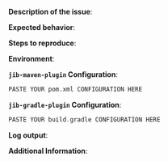 <!--
Before filing an issue, please check our Frequently Asked Questions:

    https://github.com/GoogleContainerTools/jib/blob/master/docs/faq.md

Please use this template to provide more context for your issue.
-->

**Description of the issue**:

<!--
If you are encountering errors pulling or pushing to remote registries,
please check our FAQ before filing an issue.  Specifically:

  - FORBIDDEN or DENIED errors
    https://github.com/GoogleContainerTools/jib/blob/master/docs/faq.md#forbidden-denied

  - UNAUTHORIZED errors:
    https://github.com/GoogleContainerTools/jib/blob/master/docs/faq.md#unauthorized

  - Other errors accessing remote registries
    https://github.com/GoogleContainerTools/jib/blob/master/docs/faq.md#diagnosing-errors
-->

**Expected behavior**:

**Steps to reproduce**:
<!-- Please provide a minimal and precise series of steps -->

**Environment**: <!-- OS, Maven, and other relevant environment information -->

**`jib-maven-plugin` Configuration**: <!-- Delete this section if not used -->
```xml
PASTE YOUR pom.xml CONFIGURATION HERE
```

**`jib-gradle-plugin` Configuration**: <!-- Delete this section if not used -->
```groovy
PASTE YOUR build.gradle CONFIGURATION HERE
```

**Log output**: <!-- If applicable, provide relevant log output -->

**Additional Information**: <!-- Any additional information that may be helpful -->


<!-- Thanks for contributing! -->
